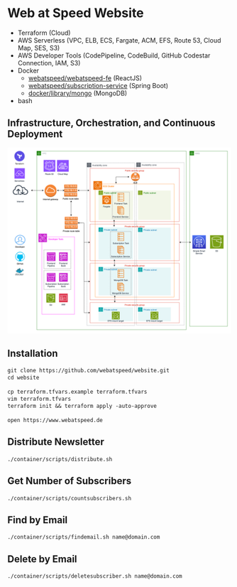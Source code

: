 # Web at Speed Website

- Terraform (Cloud)
- AWS Serverless (VPC, ELB, ECS, Fargate, ACM, EFS, Route 53, Cloud Map, SES, S3)
- AWS Developer Tools (CodePipeline, CodeBuild, GitHub Codestar Connection, IAM, S3)
- Docker
    - [webatspeed/webatspeed-fe](https://hub.docker.com/r/webatspeed/webatspeed-fe/tags) (ReactJS)
    - [webatspeed/subscription-service](https://hub.docker.com/r/webatspeed/subscription-service/tags) (Spring Boot)
    - [docker/library/mongo](https://gallery.ecr.aws/docker/library/mongo) (MongoDB)
- bash

## Infrastructure, Orchestration, and Continuous Deployment

![Infrastructure, Orchestration, and Continuous Deployment](infra.svg "Infrastructure, Orchestration, and Continuous Deployment")

## Installation

```
git clone https://github.com/webatspeed/website.git
cd website

cp terraform.tfvars.example terraform.tfvars
vim terraform.tfvars
terraform init && terraform apply -auto-approve

open https://www.webatspeed.de
```

## Distribute Newsletter

```
./container/scripts/distribute.sh
```

## Get Number of Subscribers

```
./container/scripts/countsubscribers.sh
```

## Find by Email

```
./container/scripts/findemail.sh name@domain.com
```

## Delete by Email

```
./container/scripts/deletesubscriber.sh name@domain.com
```
